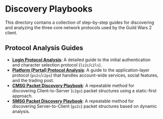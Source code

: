 # Discovery Playbooks

This directory contains a collection of step-by-step guides for discovering and analyzing the three core network protocols used by the Guild Wars 2 client.

## Protocol Analysis Guides

*   **[Login Protocol Analysis](./login-protocol-analysis.md)**: A detailed guide to the initial authentication and character selection protocol (`ls2c`/`c2ls`).
*   **[Platform (Portal) Protocol Analysis](./portal-dispatch-analysis.md)**: A guide to the application-layer protocol (`ps2c`/`c2ps`) that handles account-wide services, social features, and the trading post.
*   **[CMSG Packet Discovery Playbook](./cmsg-parser-discovery-playbook.md)**: A repeatable method for discovering Client-to-Server (`c2gs`) packet structures using a static-first approach.
*   **[SMSG Packet Discovery Playbook](./smsg-parser-discovery-playbook.md)**: A repeatable method for discovering Server-to-Client (`gs2c`) packet structures based on dynamic analysis.
